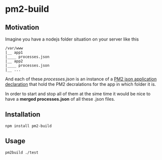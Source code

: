 # pm2-build

## Motivation

Imagine you have a nodejs folder situation on your server like this

```
/var/www
|__ app1
|____ processes.json
|__ app2
|____ processes.json
|__ ...
```

And each of these _processes.json_ is an instance of a [PM2 json application declaration](https://github.com/Unitech/PM2/blob/master/ADVANCED_README.md#json-app-declaration) that hold the PM2 decralations for the app in which folder it is.

In order to start and stop all of them at the sime time it would be nice to have a **merged processes.json** of all these .json files.

## Installation

```
npm install pm2-build
```

## Usage

```
pm2build ./test
```

